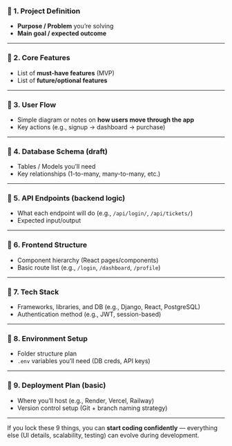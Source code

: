 

### 🔹 1. Project Definition

* **Purpose / Problem** you’re solving
* **Main goal / expected outcome**

---

### 🔹 2. Core Features

* List of **must-have features** (MVP)
* List of **future/optional features**

---

### 🔹 3. User Flow

* Simple diagram or notes on **how users move through the app**
* Key actions (e.g., signup → dashboard → purchase)

---

### 🔹 4. Database Schema (draft)

* Tables / Models you’ll need
* Key relationships (1-to-many, many-to-many, etc.)

---

### 🔹 5. API Endpoints (backend logic)

* What each endpoint will do (e.g., `/api/login/`, `/api/tickets/`)
* Expected input/output

---

### 🔹 6. Frontend Structure

* Component hierarchy (React pages/components)
* Basic route list (e.g., `/login`, `/dashboard`, `/profile`)

---

### 🔹 7. Tech Stack

* Frameworks, libraries, and DB (e.g., Django, React, PostgreSQL)
* Authentication method (e.g., JWT, session-based)

---

### 🔹 8. Environment Setup

* Folder structure plan
* `.env` variables you’ll need (DB creds, API keys)

---

### 🔹 9. Deployment Plan (basic)

* Where you’ll host (e.g., Render, Vercel, Railway)
* Version control setup (Git + branch naming strategy)

---

If you lock these 9 things, you can **start coding confidently** — everything else (UI details, scalability, testing) can evolve during development.